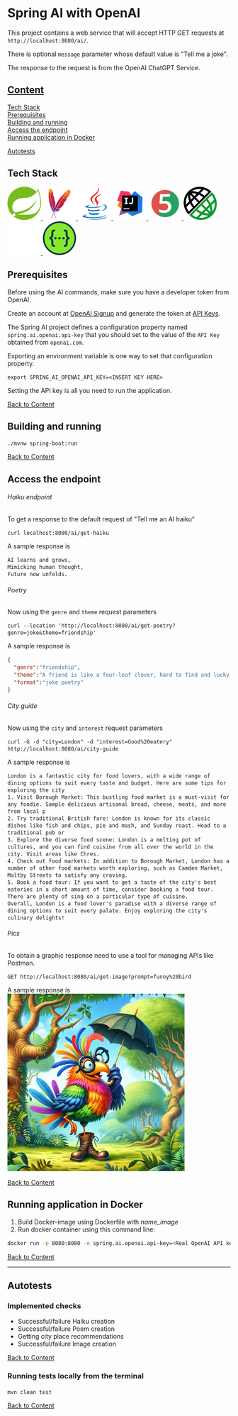 # Spring AI with OpenAI


This project contains a web service that will accept HTTP GET requests at
`http://localhost:8080/ai/`.

There is optional `message` parameter whose default value is "Tell me a joke".

The response to the request is from the OpenAI ChatGPT Service.

## [Content](#Content)

[Tech Stack](#Tech-Stack)  
[Prerequisites](#Prerequisites)  
[Building and running](#Building-and-running)  
[Access the endpoint](#Access-the-endpoint)  
[Running application in Docker](#Running-application-in-Docker)

[Autotests](#Autotests)

## Tech Stack

<p>
    <a href="https://spring.io/">
      <img width="15%" title="Spring" src="src/main/resources/media/Spring.svg" alt="Spring">
    </a>
    <a href="https://maven.apache.org/">
      <img width="15%" title="Maven" src="src/main/resources/media/ApacheMaven.svg" alt="Maven">
    </a>
    <a href="https://www.java.com/">
      <img width="15%" title="Java" src="src/main/resources/media/java-original.svg" alt="java">
    </a>
    <a href="https://www.jetbrains.com/">
      <img width="15%" title="IntelliJ IDEA" src="src/main/resources/media/Idea.svg" alt="IntelliJ IDEA">
    </a>
    <a href="https://junit.org/junit5/">
      <img width="15%" title="JUnit5" src="src/main/resources/media/Junit5.svg" alt="JUnit5">
    </a>
    <a href="https://rest-assured.io/">
      <img width="15%" title="Rest Assured" src="src/main/resources/media/rest-assured.png" alt="Rest Assured">
    </a>
    <a href="https://github.com/">
      <img width="15%" title="GitHub" src="src/main/resources/media/github-mark-white.svg" alt="GitHub">
    </a>
    <a href="https://swagger.io/">
      <img width="15%" title="Swagger" src="src/main/resources/media/Swagger.svg" alt="Swagger">
    </a>
</p>  

## Prerequisites

Before using the AI commands, make sure you have a developer token from OpenAI.

Create an account at [OpenAI Signup](https://platform.openai.com/signup) and generate the token at [API Keys](https://platform.openai.com/account/api-keys).

The Spring AI project defines a configuration property named `spring.ai.openai.api-key` that you should set to the value of the `API Key` obtained from `openai.com`.

Exporting an environment variable is one way to set that configuration property.
```shell
export SPRING_AI_OPENAI_API_KEY=<INSERT KEY HERE>
```
Setting the API key is all you need to run the application.

[Back to Content](#Content)

## Building and running

```
./mvnw spring-boot:run
```

[Back to Content](#Content)

## Access the endpoint
###### Haiku endpoint
To get a response to the default request of "Tell me an AI haiku"
```shell 
curl localhost:8080/ai/get-haiku
```

A sample response is 
```text
AI learns and grows,
Mimicking human thought,
Future now unfolds.
```

###### Poetry
Now using the `genre` and `theme` request parameters
```shell 
curl --location 'http://localhost:8080/ai/get-poetry?genre=joke&theme=friendship'
```

A sample response is
```json
{
  "genre":"friendship",
  "theme":"A friend is like a four-leaf clover, hard to find and lucky to have. But unlike a clover,they won't wilt in a day. They'll stick around even when you're feeling gray. So cherish your pals, they're worth more than gold. Just don't let them borrow your favorite sweater, they might leave it out in the cold!",
  "format":"joke poetry"
}
```

###### City guide
Now using the `city` and `interest` request parameters
```shell
curl -G -d "city=London" -d "interest=Good%20eatery" http://localhost:8080/ai/city-guide
```

A sample response is

```text
London is a fantastic city for food lovers, with a wide range of dining options to suit every taste and budget. Here are some tips for exploring the city
1. Visit Borough Market: This bustling food market is a must-visit for any foodie. Sample delicious artisanal bread, cheese, meats, and more from local p
2. Try traditional British fare: London is known for its classic dishes like fish and chips, pie and mash, and Sunday roast. Head to a traditional pub or
3. Explore the diverse food scene: London is a melting pot of cultures, and you can find cuisine from all over the world in the city. Visit areas like Chres.
4. Check out food markets: In addition to Borough Market, London has a number of other food markets worth exploring, such as Camden Market, Maltby Streets to satisfy any craving.
5. Book a food tour: If you want to get a taste of the city's best eateries in a short amount of time, consider booking a food tour. There are plenty of sing on a particular type of cuisine.
Overall, London is a food lover's paradise with a diverse range of dining options to suit every palate. Enjoy exploring the city's culinary delights!
```

###### Pics
To obtain a graphic response need to use a tool for managing APIs like Postman. 
```text
GET http://localhost:8080/ai/get-image?prompt=funny%20bird
```

A sample response is  
<a>
    <img title="color bird" src="src/main/resources/media/funny_bird.png" alt="color bird">
</a>

[Back to Content](#Content)

## Running application in Docker

1. Build Docker-image using Dockerfile with *name_image*
2. Run docker container using this command line:

```bash
docker run -p 8080:8080 -e spring.ai.openai.api-key=<Real OpenAI API key must be here> <name_image>
```

[Back to Content](#Content)

-----------------------------------------------------------

## Autotests

### Implemented checks

- Successful/failure Haiku creation
- Successful/failure Poem creation
- Getting city place recommendations
- Successful/failure Image creation

[Back to Content](#Content)

### Running tests locally from the terminal

`mvn clean test`

[Back to Content](#Content)
  
